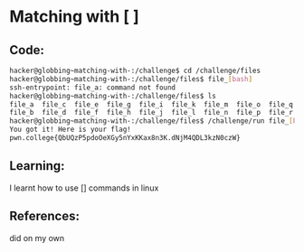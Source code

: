 # Matching with [ ]
## Code:
```bash
hacker@globbing~matching-with-:/challenge$ cd /challenge/files
hacker@globbing~matching-with-:/challenge/files$ file_[bash]
ssh-entrypoint: file_a: command not found
hacker@globbing~matching-with-:/challenge/files$ ls
file_a  file_c  file_e  file_g  file_i  file_k  file_m  file_o  file_q  file_s  file_u  file_w  file_y
file_b  file_d  file_f  file_h  file_j  file_l  file_n  file_p  file_r  file_t  file_v  file_x  file_z
hacker@globbing~matching-with-:/challenge/files$ /challenge/run file_[bash]
You got it! Here is your flag!
pwn.college{QbUQzP5pdoOeXGy5nYxKKax8n3K.dNjM4QDL3kzN0czW}
```
## Learning:
 I learnt how to use [] commands in linux
## References:
 did on my own
